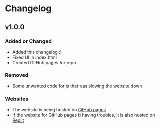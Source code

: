 # Changelog

## v1.0.0

### Added or Changed
- Added this changelog :)
- Fixed UI in index.html
- Created GitHub pages for repo

### Removed

- Some unwanted code for js that was slowing the website down

### Websites
- The website is being hosted on <a href="VexWasHere.github.io/HackSwift-24">GitHub pages</a>
- If the website for GitHub pages is having troubles, it is also hosted on <a href="https://ef165915-60b1-4aa1-af9b-d34a4096cf53-00-16l2tzxbotks.kirk.replit.dev/">Replit</a>

